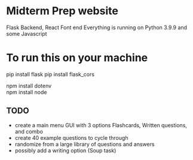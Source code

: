# Midterm Prep website
Flask Backend, React Font end
Everything is running on Python 3.9.9 and some Javascript 

# To run this on your machine 
pip install flask 
pip install flask_cors 

npm install dotenv  
npm install node 

## TODO 
- create a main menu GUI with 3 options Flashcards, Written questions, and combo
- create 40 example questions to cycle through
- randomize from a large library of questions and answers
- possibly add a writing option (Soup task)

